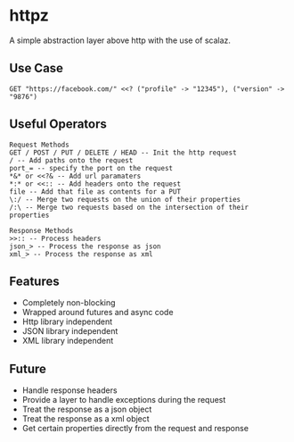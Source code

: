 # httpz

A simple abstraction layer above http with the use of scalaz.

## Use Case

    GET "https://facebook.com/" <<? ("profile" -> "12345"), ("version" -> "9876")

## Useful Operators

    Request Methods
    GET / POST / PUT / DELETE / HEAD -- Init the http request
    / -- Add paths onto the request
    port_= -- specify the port on the request
    *&* or <<?& -- Add url paramaters
    *:* or <<:: -- Add headers onto the request
    file -- Add that file as contents for a PUT
    \:/ -- Merge two requests on the union of their properties
    /:\ -- Merge two requests based on the intersection of their properties

    Response Methods
    >>:: -- Process headers
    json_> -- Process the response as json
    xml_> -- Process the response as xml


## Features

* Completely non-blocking
* Wrapped around futures and async code
* Http library independent
* JSON library independent
* XML library independent

## Future

* Handle response headers
* Provide a layer to handle exceptions during the request
* Treat the response as a json object
* Treat the response as a xml object
* Get certain properties directly from the request and response
